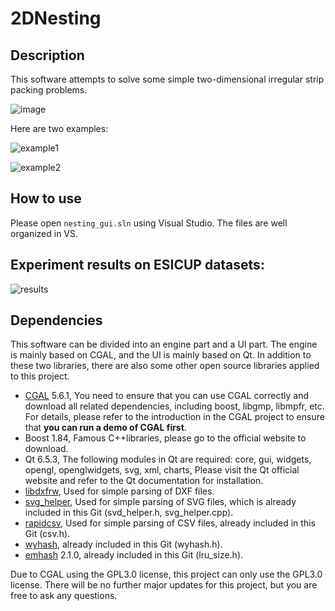 # 2DNesting
## Description
This software attempts to solve some simple two-dimensional irregular strip packing problems.

![image](https://github.com/user-attachments/assets/3469f341-5c5b-43ee-93db-96521831f84c)

Here are two examples: 

![example1](https://github.com/lryan599/2DNesting/assets/77947703/bc9babaf-d8ee-4fea-a4ad-944ac4ebf495)

![example2](https://github.com/lryan599/2DNesting/assets/77947703/62cb334d-184d-49cd-b552-52b9766b3761)
## How to use
Please open `nesting_gui.sln` using Visual Studio. The files are well organized in VS.

## Experiment results on ESICUP datasets:

![results](https://github.com/lryan599/2DNesting/assets/77947703/3cbc7f79-6b2b-463c-9473-8f5c38939c82)

## Dependencies
This software can be divided into an engine part and a UI part. The engine is mainly based on CGAL, and the UI is mainly based on Qt. In addition to these two libraries, there are also some other open source libraries applied to this project.

- [CGAL](https://github.com/CGAL/cgal) 5.6.1, You need to ensure that you can use CGAL correctly and download all related dependencies, including boost, libgmp, libmpfr, etc. For details, please refer to the introduction in the CGAL project to ensure that **you can run a demo of CGAL first**.
- Boost 1.84, Famous C++libraries, please go to the official website to download.
- Qt 6.5.3, The following modules in Qt are required: core, gui, widgets, opengl, openglwidgets, svg, xml, charts, Please visit the Qt official website and refer to the Qt documentation for installation.
- [libdxfrw](https://github.com/LibreCAD/libdxfrw), Used for simple parsing of DXF files.
- [svg_helper](https://github.com/sorrowfeng/svgHelper), Used for simple parsing of SVG files, which is already included in this Git (svd_helper.h, svg_helper.cpp).
- [rapidcsv](https://github.com/d99kris/rapidcsv), Used for simple parsing of CSV files, already included in this Git (csv.h).
- [wyhash](https://github.com/wangyi-fudan/wyhash), already included in this Git (wyhash.h).
- [emhash](https://github.com/ktprime/emhash) 2.1.0, already included in this Git (lru_size.h).

Due to CGAL using the GPL3.0 license, this project can only use the GPL3.0 license. There will be no further major updates for this project, but you are free to ask any questions.
